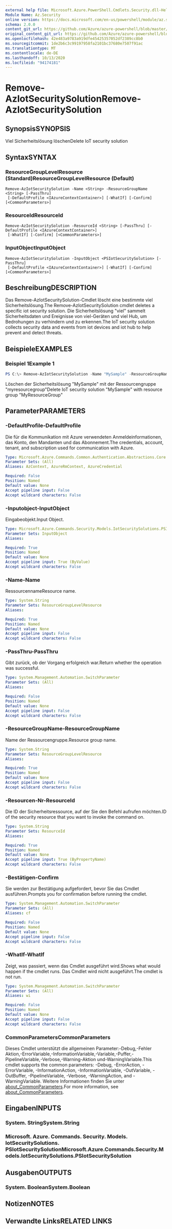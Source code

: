 ```yaml
---
external help file: Microsoft.Azure.PowerShell.Cmdlets.Security.dll-Help.xml
Module Name: Az.Security
online version: https://docs.microsoft.com/en-us/powershell/module/az.security/Remove-AzIotSecuritySolution
schema: 2.0.0
content_git_url: https://github.com/Azure/azure-powershell/blob/master/src/Security/Security/help/Remove-AzIotSecuritySolution.md
original_content_git_url: https://github.com/Azure/azure-powershell/blob/master/src/Security/Security/help/Remove-AzIotSecuritySolution.md
ms.openlocfilehash: 42e483a9783a919dfe45425357052df2389cc8b0
ms.sourcegitcommit: 1de2b6c3c99197958fa2101bc37680e7507f91ac
ms.translationtype: MT
ms.contentlocale: de-DE
ms.lasthandoff: 10/13/2020
ms.locfileid: "94174181"
---
```

# <span data-ttu-id="78fd1-101">Remove-AzIotSecuritySolution</span><span class="sxs-lookup"><span data-stu-id="78fd1-101">Remove-AzIotSecuritySolution</span></span>

## <span data-ttu-id="78fd1-102">Synopsis</span><span class="sxs-lookup"><span data-stu-id="78fd1-102">SYNOPSIS</span></span>
<span data-ttu-id="78fd1-103">Viel Sicherheitslösung löschen</span><span class="sxs-lookup"><span data-stu-id="78fd1-103">Delete IoT security solution</span></span>

## <span data-ttu-id="78fd1-104">Syntax</span><span class="sxs-lookup"><span data-stu-id="78fd1-104">SYNTAX</span></span>

### <span data-ttu-id="78fd1-105">ResourceGroupLevelResource (Standard)</span><span class="sxs-lookup"><span data-stu-id="78fd1-105">ResourceGroupLevelResource (Default)</span></span>
```
Remove-AzIotSecuritySolution -Name <String> -ResourceGroupName <String> [-PassThru]
 [-DefaultProfile <IAzureContextContainer>] [-WhatIf] [-Confirm] [<CommonParameters>]
```

### <span data-ttu-id="78fd1-106">ResourceId</span><span class="sxs-lookup"><span data-stu-id="78fd1-106">ResourceId</span></span>
```
Remove-AzIotSecuritySolution -ResourceId <String> [-PassThru] [-DefaultProfile <IAzureContextContainer>]
 [-WhatIf] [-Confirm] [<CommonParameters>]
```

### <span data-ttu-id="78fd1-107">InputObject</span><span class="sxs-lookup"><span data-stu-id="78fd1-107">InputObject</span></span>
```
Remove-AzIotSecuritySolution -InputObject <PSIotSecuritySolution> [-PassThru]
 [-DefaultProfile <IAzureContextContainer>] [-WhatIf] [-Confirm] [<CommonParameters>]
```

## <span data-ttu-id="78fd1-108">Beschreibung</span><span class="sxs-lookup"><span data-stu-id="78fd1-108">DESCRIPTION</span></span>
<span data-ttu-id="78fd1-109">Das Remove-AzIotSecuritySolution-Cmdlet löscht eine bestimmte viel Sicherheitslösung.</span><span class="sxs-lookup"><span data-stu-id="78fd1-109">The Remove-AzIotSecuritySolution cmdlet deletes a specific iot security solution.</span></span> <span data-ttu-id="78fd1-110">Die Sicherheitslösung "viel" sammelt Sicherheitsdaten und Ereignisse von viel-Geräten und viel Hub, um Bedrohungen zu verhindern und zu erkennen.</span><span class="sxs-lookup"><span data-stu-id="78fd1-110">The IoT security solution collects security data and events from iot devices and iot hub to help prevent and detect threats.</span></span>

## <span data-ttu-id="78fd1-111">Beispiele</span><span class="sxs-lookup"><span data-stu-id="78fd1-111">EXAMPLES</span></span>

### <span data-ttu-id="78fd1-112">Beispiel 1</span><span class="sxs-lookup"><span data-stu-id="78fd1-112">Example 1</span></span>
```powershell
PS C:\> Remove-AzIotSecuritySolution -Name "MySample" -ResourceGroupName "MyResourceGroup"
```

<span data-ttu-id="78fd1-113">Löschen der Sicherheitslösung "MySample" mit der Ressourcengruppe "myresourcegroup"</span><span class="sxs-lookup"><span data-stu-id="78fd1-113">Delete IoT security solution "MySample" with resource group "MyResourceGroup"</span></span>

## <span data-ttu-id="78fd1-114">Parameter</span><span class="sxs-lookup"><span data-stu-id="78fd1-114">PARAMETERS</span></span>

### <span data-ttu-id="78fd1-115">-DefaultProfile</span><span class="sxs-lookup"><span data-stu-id="78fd1-115">-DefaultProfile</span></span>
<span data-ttu-id="78fd1-116">Die für die Kommunikation mit Azure verwendeten Anmeldeinformationen, das Konto, den Mandanten und das Abonnement.</span><span class="sxs-lookup"><span data-stu-id="78fd1-116">The credentials, account, tenant, and subscription used for communication with Azure.</span></span>

```yaml
Type: Microsoft.Azure.Commands.Common.Authentication.Abstractions.Core.IAzureContextContainer
Parameter Sets: (All)
Aliases: AzContext, AzureRmContext, AzureCredential

Required: False
Position: Named
Default value: None
Accept pipeline input: False
Accept wildcard characters: False
```

### <span data-ttu-id="78fd1-117">-Inputobject</span><span class="sxs-lookup"><span data-stu-id="78fd1-117">-InputObject</span></span>
<span data-ttu-id="78fd1-118">Eingabeobjekt.</span><span class="sxs-lookup"><span data-stu-id="78fd1-118">Input Object.</span></span>

```yaml
Type: Microsoft.Azure.Commands.Security.Models.IotSecuritySolutions.PSIotSecuritySolution
Parameter Sets: InputObject
Aliases:

Required: True
Position: Named
Default value: None
Accept pipeline input: True (ByValue)
Accept wildcard characters: False
```

### <span data-ttu-id="78fd1-119">-Name</span><span class="sxs-lookup"><span data-stu-id="78fd1-119">-Name</span></span>
<span data-ttu-id="78fd1-120">Ressourcenname</span><span class="sxs-lookup"><span data-stu-id="78fd1-120">Resource name.</span></span>

```yaml
Type: System.String
Parameter Sets: ResourceGroupLevelResource
Aliases:

Required: True
Position: Named
Default value: None
Accept pipeline input: False
Accept wildcard characters: False
```

### <span data-ttu-id="78fd1-121">-PassThru</span><span class="sxs-lookup"><span data-stu-id="78fd1-121">-PassThru</span></span>
<span data-ttu-id="78fd1-122">Gibt zurück, ob der Vorgang erfolgreich war.</span><span class="sxs-lookup"><span data-stu-id="78fd1-122">Return whether the operation was successful.</span></span>

```yaml
Type: System.Management.Automation.SwitchParameter
Parameter Sets: (All)
Aliases:

Required: False
Position: Named
Default value: None
Accept pipeline input: False
Accept wildcard characters: False
```

### <span data-ttu-id="78fd1-123">-ResourceGroupName</span><span class="sxs-lookup"><span data-stu-id="78fd1-123">-ResourceGroupName</span></span>
<span data-ttu-id="78fd1-124">Name der Ressourcengruppe.</span><span class="sxs-lookup"><span data-stu-id="78fd1-124">Resource group name.</span></span>

```yaml
Type: System.String
Parameter Sets: ResourceGroupLevelResource
Aliases:

Required: True
Position: Named
Default value: None
Accept pipeline input: False
Accept wildcard characters: False
```

### <span data-ttu-id="78fd1-125">-Resourcen-Nr</span><span class="sxs-lookup"><span data-stu-id="78fd1-125">-ResourceId</span></span>
<span data-ttu-id="78fd1-126">Die ID der Sicherheitsressource, auf der Sie den Befehl aufrufen möchten.</span><span class="sxs-lookup"><span data-stu-id="78fd1-126">ID of the security resource that you want to invoke the command on.</span></span>

```yaml
Type: System.String
Parameter Sets: ResourceId
Aliases:

Required: True
Position: Named
Default value: None
Accept pipeline input: True (ByPropertyName)
Accept wildcard characters: False
```

### <span data-ttu-id="78fd1-127">-Bestätigen</span><span class="sxs-lookup"><span data-stu-id="78fd1-127">-Confirm</span></span>
<span data-ttu-id="78fd1-128">Sie werden zur Bestätigung aufgefordert, bevor Sie das Cmdlet ausführen.</span><span class="sxs-lookup"><span data-stu-id="78fd1-128">Prompts you for confirmation before running the cmdlet.</span></span>

```yaml
Type: System.Management.Automation.SwitchParameter
Parameter Sets: (All)
Aliases: cf

Required: False
Position: Named
Default value: None
Accept pipeline input: False
Accept wildcard characters: False
```

### <span data-ttu-id="78fd1-129">-WhatIf</span><span class="sxs-lookup"><span data-stu-id="78fd1-129">-WhatIf</span></span>
<span data-ttu-id="78fd1-130">Zeigt, was passiert, wenn das Cmdlet ausgeführt wird.</span><span class="sxs-lookup"><span data-stu-id="78fd1-130">Shows what would happen if the cmdlet runs.</span></span>
<span data-ttu-id="78fd1-131">Das Cmdlet wird nicht ausgeführt.</span><span class="sxs-lookup"><span data-stu-id="78fd1-131">The cmdlet is not run.</span></span>

```yaml
Type: System.Management.Automation.SwitchParameter
Parameter Sets: (All)
Aliases: wi

Required: False
Position: Named
Default value: None
Accept pipeline input: False
Accept wildcard characters: False
```

### <span data-ttu-id="78fd1-132">CommonParameters</span><span class="sxs-lookup"><span data-stu-id="78fd1-132">CommonParameters</span></span>
<span data-ttu-id="78fd1-133">Dieses Cmdlet unterstützt die allgemeinen Parameter:-Debug,-Fehler Aktion,-ErrorVariable,-InformationVariable,-Variable,-Puffer,-PipelineVariable,-Verbose,-Warning-Aktion und-WarningVariable.</span><span class="sxs-lookup"><span data-stu-id="78fd1-133">This cmdlet supports the common parameters: -Debug, -ErrorAction, -ErrorVariable, -InformationAction, -InformationVariable, -OutVariable, -OutBuffer, -PipelineVariable, -Verbose, -WarningAction, and -WarningVariable.</span></span> <span data-ttu-id="78fd1-134">Weitere Informationen finden Sie unter [about_CommonParameters](http://go.microsoft.com/fwlink/?LinkID=113216).</span><span class="sxs-lookup"><span data-stu-id="78fd1-134">For more information, see [about_CommonParameters](http://go.microsoft.com/fwlink/?LinkID=113216).</span></span>

## <span data-ttu-id="78fd1-135">Eingaben</span><span class="sxs-lookup"><span data-stu-id="78fd1-135">INPUTS</span></span>

### <span data-ttu-id="78fd1-136">System. String</span><span class="sxs-lookup"><span data-stu-id="78fd1-136">System.String</span></span>

### <span data-ttu-id="78fd1-137">Microsoft. Azure. Commands. Security. Models. IotSecuritySolutions. PSIotSecuritySolution</span><span class="sxs-lookup"><span data-stu-id="78fd1-137">Microsoft.Azure.Commands.Security.Models.IotSecuritySolutions.PSIotSecuritySolution</span></span>

## <span data-ttu-id="78fd1-138">Ausgaben</span><span class="sxs-lookup"><span data-stu-id="78fd1-138">OUTPUTS</span></span>

### <span data-ttu-id="78fd1-139">System. Boolean</span><span class="sxs-lookup"><span data-stu-id="78fd1-139">System.Boolean</span></span>

## <span data-ttu-id="78fd1-140">Notizen</span><span class="sxs-lookup"><span data-stu-id="78fd1-140">NOTES</span></span>

## <span data-ttu-id="78fd1-141">Verwandte Links</span><span class="sxs-lookup"><span data-stu-id="78fd1-141">RELATED LINKS</span></span>
